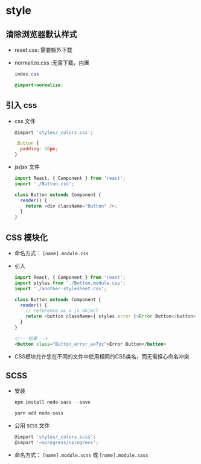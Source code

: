 # style

## 清除浏览器默认样式

+ reset.css: 需要额外下载

+ normalize.css :无需下载，内置

    ```css
    index.css

    @import-normalize;
    ```

## 引入 css

+ css 文件

    ```js
    @import 'styles/_colors.css';

    .Button {
      padding: 20px;
    }
    ```

+ js/jsx 文件

    ```js
    import React, { Component } from 'react';
    import './Button.css';

    class Button extends Component {
      render() {
        return <div className="Button" />;
      }
    }
    ```

## CSS 模块化

+ 命名方式： `[name].module.css`

+ 引入

    ```js
    import React, { Component } from 'react';
    import styles from './Button.module.css';
    import './another-stylesheet.css';

    class Button extends Component {
      render() {
        // reference as a js object
        return <button className={ styles.error }>Error Button</button>;
      }
    }
    ```

    ```html
    <!-- 结果 -->
    <button class="Button_error_ax7yz">Error Button</button>
    ```

+ CSS模块允许您在不同的文件中使用相同的CSS类名，而无需担心命名冲突

## SCSS

+ 安装

    ```js
    npm install node-sass --save

    yarn add node-sass
    ```

+ 公用 `SCSS` 文件

    ```js
    @import 'styles/_colors.scss';
    @import '~nprogress/nprogress';
    ```

+ 命名方式： `[name].module.scss` 或 `[name].module.sass`
